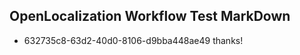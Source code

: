 ## OpenLocalization Workflow Test MarkDown

* 632735c8-63d2-40d0-8106-d9bba448ae49 
thanks!



<!--HONumber=Feb16_HO3-->
